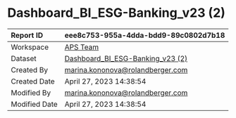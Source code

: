 



# Dashboard_BI_ESG-Banking_v23 (2)

|Report ID|eee8c753-955a-4dda-bdd9-89c0802d7b18|
| :--- | :--- |
|Workspace|[APS Team](../Workspaces/APS-Team.md)|
|Dataset|[Dashboard_BI_ESG-Banking_v23 (2)](../Datasets/Dashboard_BI_ESG-Banking_v23-(2).md)|
|Created By|marina.kononova@rolandberger.com|
|Created Date|April 27, 2023 14:38:54|
|Modified By|marina.kononova@rolandberger.com|
|Modified Date|April 27, 2023 14:38:54|
